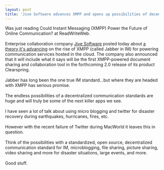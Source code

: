 ```yaml
---
layout: post
title: 'Jive Software advances XMPP and opens up possibilities of decentralized open source communications'
---
```

Was just reading Could Instant Messaging (XMPP) Power the Future of Online Communication? at ReadWriteWeb. <br /><br />Enterprise collaboration company <a href="http://www.jivesoftware.com/">Jive Software</a> posted today about <a href="http://www.jivesoftware.com/community/blogs/jivetalks/2008/01/24/xmpp-aka-jabber-is-the-future-for-cloud-services">a theory it's advancing</a> on the rise of XMPP (called Jabber in IM) for powering communication services hosted in the cloud. The company also announced that it will include what it says will be the first XMPP-powered document sharing and collaboration tool in the forthcoming 2.0 release of its product Clearspring.<br /><br />Jabber has long been the one true IM standard...but where they are headed with XMPP has serious promise.<br /><br />The endless possibilities of a decentralized communication standards are huge and will truly be some of the next killer apps we see.<br /><br />I have seen a lot of talk about using micro blogging and twitter for disaster recovery during earthquakes, hurricanes, fires, etc. <br /><br />However with the recent failure of Twitter during MacWorld it leaves this in question.<br /><br />Think of the possibilities with a standardized, open source, decentralized communication standard for IM, microblogging, file sharing, picture sharing, video sharing and more for disaster situations, large events, and more.<br /><br />Good stuff.